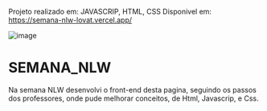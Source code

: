Projeto realizado em: JAVASCRIP, HTML, CSS 
Disponivel em: https://semana-nlw-lovat.vercel.app/

![image](https://user-images.githubusercontent.com/92727479/171486168-c3992e35-96d1-439a-a109-03a90a88d1c9.png)


# SEMANA_NLW
Na semana NLW desenvolvi o front-end desta pagina, seguindo os passos dos professores, onde pude melhorar conceitos, de Html, Javascrip, e Css.
